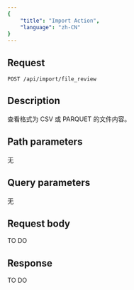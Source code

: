 ```yaml
---
{
    "title": "Import Action",
    "language": "zh-CN"
}
---
```


## Request

`POST /api/import/file_review`


## Description

查看格式为 CSV 或 PARQUET 的文件内容。

    
## Path parameters

无

## Query parameters

无

## Request body

TO DO

## Response

TO DO
